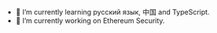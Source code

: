 
<!-- <div align="center">
  <img height="180em" src="https://github-readme-stats.vercel.app/api/top-langs/?username=bronzeDisc&layout=compact&langs_count=7&theme=dracula"/>
</div> -->
- 🌱 I’m currently learning русский язык, 中国 and TypeScript.
- 🔭 I’m currently working on Ethereum Security.

<!-- 

- 🌱 I’m currently learning русский язык, TypeScript, Redis, GraphQL and MongoDB.
- 🔭 I’m currently working on ...
- 🌱 I’m currently learning русский язык
- 👯 I’m looking to collaborate on ...
- 🤔 I’m looking for help with ...
- 💬 Ask me about ...
- 📫 How to reach me: ...
- ⚡ Fun fact: ...
-->
